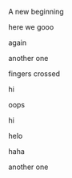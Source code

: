 A new beginning

here we gooo

again

another one

fingers crossed

hi

oops

hi

helo


haha

another one